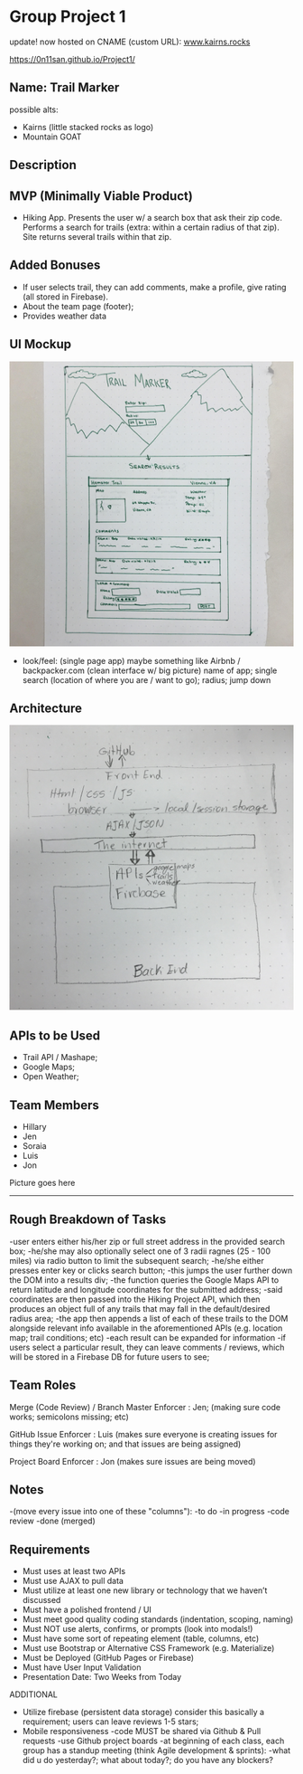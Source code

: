 # Group Project 1

update! now hosted on CNAME (custom URL): www.kairns.rocks

https://0n11san.github.io/Project1/

## Name: Trail Marker
possible alts: 
- Kairns (little stacked rocks as logo)
- Mountain GOAT

## Description
## MVP (Minimally Viable Product)
- Hiking App. Presents the user w/ a search box that ask their zip code. Performs a search for trails (extra: within a certain radius of that zip). Site returns several trails within that zip. 

## Added Bonuses
- If user selects trail, they can add comments, make a profile, give rating (all stored in Firebase).
- About the team page (footer);
- Provides weather data

## UI Mockup
![alt text](https://github.com/0n11san/Project1/blob/master/assets/images/UI_Mockup.jpg)

- look/feel: (single page app) maybe something like Airbnb / backpacker.com (clean interface w/ big picture) name of app; single search  (location of where you are / want to go); radius; jump down

## Architecture
![alt text](https://github.com/0n11san/Project1/blob/master/assets/images/Architecture.jpg)

## APIs to be Used

- Trail API / Mashape; 
- Google Maps; 
- Open Weather;

## Team Members

- Hillary
- Jen
- Soraia
- Luis
- Jon

Picture goes here
__________________

## Rough Breakdown of Tasks
-user enters either his/her zip or full street address in the provided search box;
-he/she may also optionally select one of 3 radii ragnes (25 - 100 miles) via radio button to limit the subsequent search;
-he/she either presses enter key or clicks search button;
-this jumps the user further down the DOM into a results div;
-the function queries the Google Maps API to return latitude and longitude coordinates for the submitted address;
-said coordinates are then passed into the Hiking Project API, which then produces an object full of any trails that may fall in the default/desired radius area;
-the app then appends a list of each of these trails to the DOM alongside relevant info available in the aforementioned APIs (e.g. location map; trail conditions; etc)
-each result can be expanded for information
-if users select a particular result, they can leave comments / reviews, which will be stored in a Firebase DB for future users to see;

## Team Roles
Merge (Code Review) / Branch Master Enforcer : Jen;
(making sure code works; semicolons missing; etc)

GitHub Issue Enforcer : Luis
(makes sure everyone is creating issues for things they're working on; and that issues are being assigned)

Project Board Enforcer : Jon
(makes sure issues are being moved)

## Notes
-(move every issue into one of these "columns"):
    -to do
    -in progress
    -code review
    -done (merged)


## Requirements
- Must uses at least two APIs
- Must use AJAX to pull data
- Must utilize at least one new library or technology that we haven’t discussed
- Must have a polished frontend / UI
- Must meet good quality coding standards (indentation, scoping, naming)
- Must NOT use alerts, confirms, or prompts (look into modals!)
- Must have some sort of repeating element (table, columns, etc)
- Must use Bootstrap or Alternative CSS Framework (e.g. Materialize)
- Must be Deployed (GitHub Pages or Firebase)
- Must have User Input Validation
- Presentation Date: Two Weeks from Today


ADDITIONAL
- Utilize firebase (persistent data storage) consider this basically a requirement;
users can leave reviews 1-5 stars;
- Mobile responsiveness
-code MUST be shared via Github & Pull requests
-use Github project boards
-at beginning of each class, each group has a standup meeting (think Agile development & sprints):
    -what did u do yesterday?; what about today?; do you have any blockers?
